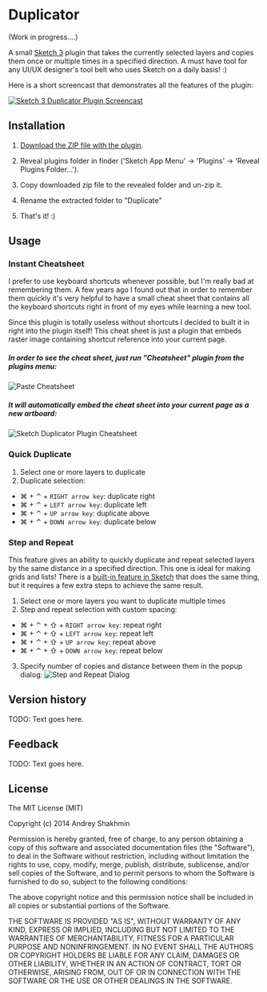 Duplicator
===========

(Work in progress....)

A small [Sketch 3](http://bohemiancoding.com/sketch/) plugin that takes the currently selected layers and copies them once or multiple times in a specified direction. A must have tool for any UI/UX designer's tool belt who uses Sketch on a daily basis! :)

Here is a short screencast that demonstrates all the features of the plugin:

<a href="http://youtu.be/-CoHd9a-wnc" target="_blank"><img src="http://turbobabr.github.io/duplicator/images/play-screencast-image.png" alt="Sketch 3 Duplicator Plugin Screencast"/></a>

## Installation

1. [Download the ZIP file with the plugin](https://github.com/turbobabr/duplicator/zipball/master).

2. Reveal plugins folder in finder ('Sketch App Menu' -> 'Plugins' -> 'Reveal Plugins Folder...').

3. Copy downloaded zip file to the revealed folder and un-zip it.

4. Rename the extracted folder to "Duplicate"

5. That's it! :)

## Usage

### Instant Cheatsheet
I prefer to use keyboard shortcuts whenever possible, but I'm really bad at remembering them. A few years ago I found out that in order to remember them quickly it's very helpful to have a small cheat sheet that contains all the keyboard shortcuts right in front of my eyes while learning a new tool.

Since this plugin is totally useless without shortcuts I decided to built it in right into the plugin itself! This cheat sheet is just a plugin that embeds raster image containing shortcut reference into your current page.

##### In order to see the cheat sheet, just run "Cheatsheet" plugin from the plugins menu:

   ![Paste Cheatsheet](http://turbobabr.github.io/duplicator/images/paste-cheatsheet.png)

##### It will automatically embed the cheat sheet into your current page as a new artboard:

   ![Sketch Duplicator Plugin Cheatsheet](http://turbobabr.github.io/duplicator/images/plugin-cheatsheet.png)

### Quick Duplicate

1. Select one or more layers to duplicate
2. Duplicate selection:
  * ⌘ + ⌃ + `RIGHT arrow key`: duplicate right
  * ⌘ + ⌃ + `LEFT arrow key`: duplicate left
  * ⌘ + ⌃ + `UP arrow key`: duplicate above
  * ⌘ + ⌃ + `DOWN arrow key`: duplicate below

### Step and Repeat

This feature gives an ability to quickly duplicate and repeat selected layers by the same distance in a specified direction. This one is ideal for making grids and lists! There is a [built-in feature in Sketch](http://www.sketchtips.info/?tip=29) that does the same thing, but it requires a few extra steps to achieve the same result.

1. Select one or more layers you want to duplicate multiple times
2. Step and repeat selection with custom spacing:
  * ⌘ + ⌃ + ⇧ + `RIGHT arrow key`: repeat right
  * ⌘ + ⌃ + ⇧ + `LEFT arrow key`: repeat left
  * ⌘ + ⌃ + ⇧ + `UP arrow key`: repeat above
  * ⌘ + ⌃ + ⇧ + `DOWN arrow key`: repeat below
3. Specify number of copies and distance between them in the popup dialog:
   ![Step and Repeat Dialog](http://turbobabr.github.io/duplicator/images/step-and-repeat-dialog.png)


## Version history

TODO: Text goes here.

## Feedback

TODO: Text goes here.

## License

The MIT License (MIT)

Copyright (c) 2014 Andrey Shakhmin

Permission is hereby granted, free of charge, to any person obtaining a copy of this software and associated documentation files (the "Software"), to deal in the Software without restriction, including without limitation the rights to use, copy, modify, merge, publish, distribute, sublicense, and/or sell copies of the Software, and to permit persons to whom the Software is furnished to do so, subject to the following conditions:

The above copyright notice and this permission notice shall be included in all copies or substantial portions of the Software.

THE SOFTWARE IS PROVIDED "AS IS", WITHOUT WARRANTY OF ANY KIND, EXPRESS OR IMPLIED, INCLUDING BUT NOT LIMITED TO THE WARRANTIES OF MERCHANTABILITY, FITNESS FOR A PARTICULAR PURPOSE AND NONINFRINGEMENT. IN NO EVENT SHALL THE AUTHORS OR COPYRIGHT HOLDERS BE LIABLE FOR ANY CLAIM, DAMAGES OR OTHER LIABILITY, WHETHER IN AN ACTION OF CONTRACT, TORT OR OTHERWISE, ARISING FROM, OUT OF OR IN CONNECTION WITH THE SOFTWARE OR THE USE OR OTHER DEALINGS IN THE SOFTWARE.